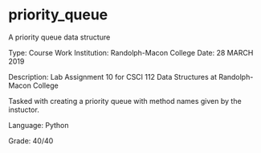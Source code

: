 # priority_queue
A priority queue data structure

Type: Course Work
Institution: Randolph-Macon College
Date: 28 MARCH 2019

Description: Lab Assignment 10 for CSCI 112 Data Structures at Randolph-Macon College

Tasked with creating a priority queue with method names given by the instuctor.  

Language: Python

Grade: 40/40
